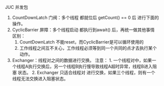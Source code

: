 JUC 并发包

1. CountDownLatch 门阀：多个线程 都就位后 getCount() == 0 后 进行下面的操作。
2. CyclicBarrier 屏障：多个线程启动 都执行到await() 后，再统一做其他事情
区别：
    1. CountDownLatch 不能reset，而CyclicBarrier是可以循环使用的
    2. 工作线程之间互不关心，工作线程必须等到同一个共同的点才去执行某个动作。
3. Exchanger：线程对之间的数据进行交换。
    注意：
        1. 一个线程对中，如果一个线程A执行交换后，另一个线程B执行慢导致线程A超时异常，线程B进入阻塞 状态。
        2. Exchanger 只适合线程对 进行交换，如果三个线程，则有一个线程无法交换进入阻塞状态。